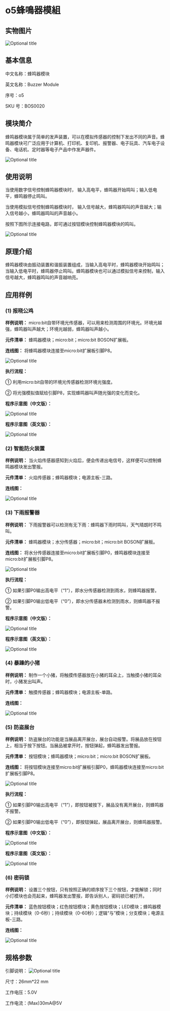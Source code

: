 # o5蜂鳴器模組

## 实物图片

![Optional title](../.gitbook/assets/boson-feng-ming-qi-mo-kuai-shi-wu-tu.jpg)

## 基本信息

中文名称：蜂鸣器模块

英文名称：Buzzer Module

序号：o5

SKU 号：BOS0020

## 模块简介

蜂鸣器模块属于简单的发声装置，可以在模拟传感器的控制下发出不同的声音。蜂鸣器模块可广泛应用于计算机、打印机、复印机、报警器、电子玩具、汽车电子设备、电话机、定时器等电子产品中作发声器件。

![Optional title](../.gitbook/assets/boson-feng-ming-qi-mo-kuai-shi-li.png)

## 使用说明

当使用数字信号控制蜂鸣器模块时， 输入高电平，蜂鸣器开始鸣叫；输入低电平，蜂鸣器停止鸣叫。

当使用模拟信号控制蜂鸣器模块时， 输入信号越大，蜂鸣器鸣叫的声音越大；输入信号越小，蜂鸣器鸣叫的声音越小。

按照下图所示连接电路，即可通过按钮模块控制蜂鸣器模块的鸣叫。

![Optional title](../.gitbook/assets/boson-feng-ming-qi-mo-kuai-shi-yong-shuo-ming.png)

## 原理介绍

蜂鸣器模块由振动装置和谐振装置组成，当输入高电平时，蜂鸣器模块开始鸣叫；当输入低电平时，蜂鸣器停止鸣叫。蜂鸣器模块也可以通过模拟信号来控制，输入信号越大，蜂鸣器鸣叫的声音越响亮。

## 应用样例

### **\(1\) 报晓公鸡**

**样例说明：** micro:bit自带环境光传感器，可以用来检测周围的环境光。环境光越强，蜂鸣器叫声越大；环境光越弱，蜂鸣器叫声越小。

**元件清单：** 蜂鸣器模块；micro:bit；micro:bit BOSON扩展板。

**连线图：** 将蜂鸣器模块连接至micro:bit扩展板引脚P8。

![Optional title](../.gitbook/assets/boson-feng-ming-qi-mo-kuai-bao-xiao-gong-ji-lian-xian-tu.png)

**执行流程：**

① 利用micro:bit自带的环境光传感器检测环境光强度。

② 将光强模拟值赋给引脚P8，实现蜂鸣器叫声随光强的变化而变化。

**程序示意图（中文版）：**

![Optional title](../.gitbook/assets/boson-feng-ming-qi-mo-kuai-bao-xiao-gong-ji-cheng-xu-shi-yi-tu-zhong-wen-ban.png)

**程序示意图（英文版）：**

![Optional title](../.gitbook/assets/boson-feng-ming-qi-mo-kuai-bao-xiao-gong-ji-cheng-xu-shi-yi-tu-ying-wen-ban.png)

### **\(2\) 智能防火装置**

**样例说明：** 当火焰传感器感知到火焰后，便会传递出电信号，这样便可以控制蜂鸣器模块发出警报。

**元件清单：** 火焰传感器；蜂鸣器模块；电源主板-三路。

**连线图：**

![Optional title](../.gitbook/assets/boson-feng-ming-qi-mo-kuai-zhi-neng-fang-huo-zhuang-zhi-lian-xian-tu.png)

### **\(3\) 下雨报警器**

**样例说明：** 下雨报警器可以检测有无下雨：蜂鸣器下雨时鸣叫，天气晴朗时不鸣叫。

**元件清单：** 蜂鸣器模块；水分传感器；micro:bit；micro:bit BOSON扩展板。

**连线图：** 将水分传感器连接至micro:bit扩展板引脚P0，蜂鸣器模块连接至micro:bit扩展板引脚P8。

![Optional title](../.gitbook/assets/boson-feng-ming-qi-mo-kuai-xia-yu-bao-jing-qi-lian-xian-tu.png)

**执行流程：**

① 如果引脚P0输出高电平（“1”），即水分传感器检测到雨水，则蜂鸣器报警。

② 如果引脚P0输出低电平（“0”），即水分传感器未检测到雨水，则蜂鸣器不报警。

**程序示意图（中文版）：**

![Optional title](../.gitbook/assets/boson-feng-ming-qi-mo-kuai-xia-yu-bao-jing-qi-cheng-xu-shi-yi-tu-zhong-wen-ban.png)

**程序示意图（英文版）：**

![Optional title](../.gitbook/assets/boson-feng-ming-qi-mo-kuai-xia-yu-bao-jing-qi-cheng-xu-shi-yi-tu-ying-wen-ban.png)

### **\(4\) 暴躁的小猪**

**样例说明：** 制作一个小猪，将触摸传感器放在小猪的耳朵上，当触摸小猪的耳朵时，小猪发出叫声。

**元件清单：** 触摸传感器；蜂鸣器模块；电源主板-单路。

**连线图：**

![Optional title](../.gitbook/assets/boson-feng-ming-qi-mo-kuai-bao-zao-de-xiao-zhu-lian-xian-tu.png)

### **\(5\) 防盗展台**

**样例说明：** 防盗展台的功能是当展品离开展台，展台自动报警。将展品放在按钮上，相当于按下按钮。当展品被拿开时，按钮弹起，蜂鸣器发出警报。

**元件清单：** 按钮模块；蜂鸣器模块；micro:bit；micro:bit BOSON扩展板。

**连线图：** 将按钮模块连接至micro:bit扩展板引脚P0，蜂鸣器模块连接至micro:bit扩展板引脚P8。

![Optional title](../.gitbook/assets/boson-feng-ming-qi-mo-kuai-fang-dao-zhan-tai-lian-xian-tu.png)

**执行流程：**

① 如果引脚P0输出高电平（“1”），即按钮被按下，展品没有离开展台，则蜂鸣器不报警。

② 如果引脚P0输出低电平（“0”），即按钮弹起，展品离开展台，则蜂鸣器报警。

**程序示意图（中文版）：**

![Optional title](../.gitbook/assets/boson-feng-ming-qi-mo-kuai-fang-dao-zhan-tai-cheng-xu-shi-yi-tu-zhong-wen-ban.png)

**程序示意图（英文版）：**

![Optional title](../.gitbook/assets/boson-feng-ming-qi-mo-kuai-fang-dao-zhan-tai-cheng-xu-shi-yi-tu-ying-wen-ban.png)

### **\(6\) 密码锁**

**样例说明：** 设置三个按钮，只有按照正确的顺序按下三个按钮，才能解锁；同时小灯模块也会亮起来，蜂鸣器发出警报，即告诉别人，密码锁已被打开。

**元件清单：** 蓝色按钮模块；红色按钮模块；黄色按钮模块；LED模块；蜂鸣器模块；持续模块（0-6秒）；持续模块（0-60秒）；逻辑“与”模块；分支模块；电源主板-三路。

**连线图：**

![Optional title](../.gitbook/assets/boson-feng-ming-qi-mo-kuai-mi-ma-suo-lian-xian-tu.png)

## 规格参数

引脚说明： ![Optional title](../.gitbook/assets/boson-feng-ming-qi-mo-kuai-yin-jiao-shuo-ming.png)

尺寸：26mm\*22 mm

工作电压：5.0V

工作电流：\(Max\)30mA@5V

